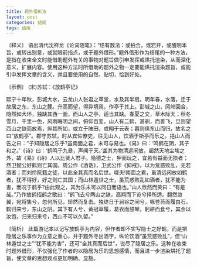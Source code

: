 ```yaml
---
title: 题外借形法
layout: post
categories: 结尾
tags: 结尾
---
```


〔释义〕 语出清代沈祥龙《论词随笔》：“结有数法：或拍合，或宕开，或醒明本旨，或转出别意，或就眼前指点，或于题外借形。”题外借形作为结尾的一种方法，是指在收束全文时能借助题外有关的事物对题旨做引申发挥或烘托渲染，从而深化意义，扩展内容。使用这种方法时所借助的题外之物一定要能烘托渲染题旨，或能引申发挥文章的含义，并且要使用的自然、贴切，恰到好处。

〔示例〕 (宋)苏轼：《放鹤亭记》

熙宁十年秋，彭城大水，云龙山人张君之草堂，水及其半扇。明年春，水落，迁于故居之东，东山之麓。升高而望，得异境焉，作亭于其上。彭城之山，冈岭回合，隐然如大环，独缺其西一面，而山人之亭，适当其缺。春夏之交，草木际天；秋冬雪月，千里一色，风雨晦明之间，俯仰百变。山人有二鹤，甚驯，而善飞，旦则望西山之缺而放焉，纵其所如，或立于陂田，或翔于云表；暮则傃东山而归，故名之曰“放鹤亭”。郡守苏轼，时从宾佐僚吏，往见山人，饮酒于斯亭而乐之。挹山人而告之曰：“子知隐居之乐乎?虽南面之君，未可与易也。《易》曰：‘鸣鹤在阴，其子和之。’《诗》曰：‘鹤鸣于九皋，声闻于天。’盖其为物清远闲放，超然天地尘埃之外，故《易》《诗》人以比贤人君子。隐德之士，狎而玩之，宜若有益而无损者；然卫懿公好鹤则亡其国。周公作《酒诰》，卫武公作《抑戒》，以为荒惑败乱，无若酒者；而刘伶阮籍之徒，以此全其真而名后世。嗟夫!南面之君，虽清远闲放如鹤者，犹不得好，好之则亡其国；而山林遁世之士，虽荒惑败乱如酒者，犹不能为害，而况于鹤乎?由此观之，其为乐未可以同日而语也。”山人欣然而笑曰：“有是哉。”乃作放鹤招鹤之歌曰：“鹤飞去兮两山之缺，高翔而下览兮择所适。翻然敛翼，宛将集兮，忽何所见，矫然而复击。独终日于涧谷之间兮，啄苍苔而履白石。鹤归来兮，东山之阴。其下有人兮，黄冠草履，葛衣而鼓琴。躬耕而食兮，其余以汝饱，归来归来兮，西山不可以久留。”

〔简析〕 此篇游记本以记写放鹤亭为内容，但作者却不实写隐士之好鹤，而是把隐居之乐事作为立意之重心，并于题外寻出酒字，纵论饮酒“虽荒惑败乱”，但“山林遁世之士”“犹不能为害”，还可“全其真而后世”，说尽了隐居之乐。这种在收束时题外借形，不仅强化了作者的以隐居为乐的思想感情，而且进一步渲染烘托了题旨，使文章的思想观点更加明确、显豁。 